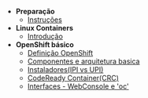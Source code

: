 - **Preparação**
  - [Instruções](home)
- **Linux Containers**
  - [Introdução](/linux-containers/introducao)
- **OpenShift básico**
  - [Definição OpenShift](/openshift-basico/openshift)
  - [Componentes e arquitetura basica](/openshift-basico/comp-arqui)
  - [Instaladores(IPI vs UPI)](/openshift-basico/instal)
  - [CodeReady Container(CRC)](/openshift-basico/crc)
  - [Interfaces - WebConsole e 'oc'](/openshift-basico/interfaces)
